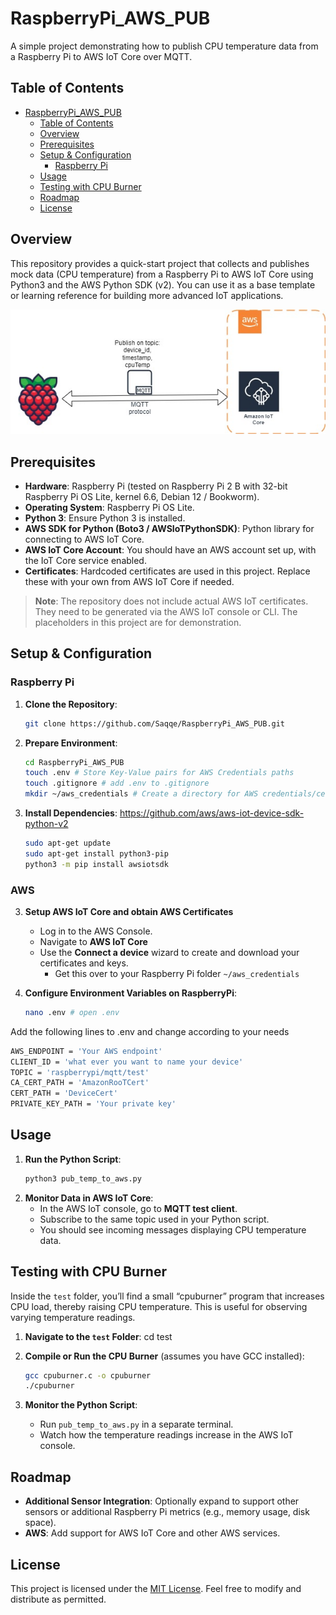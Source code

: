 # RaspberryPi_AWS_PUB

A simple project demonstrating how to publish CPU temperature data from a Raspberry Pi to AWS IoT Core over MQTT. 

## Table of Contents
- [RaspberryPi\_AWS\_PUB](#raspberrypi_aws_pub)
  - [Table of Contents](#table-of-contents)
  - [Overview](#overview)
  - [Prerequisites](#prerequisites)
  - [Setup \& Configuration](#setup--configuration)
    - [Raspberry Pi](#raspberry-pi)
  - [Usage](#usage)
  - [Testing with CPU Burner](#testing-with-cpu-burner)
  - [Roadmap](#roadmap)
  - [License](#license)

## Overview
This repository provides a quick-start project that collects and publishes mock data (CPU temperature) from a Raspberry Pi to AWS IoT Core using Python3 and the AWS Python SDK (v2). You can use it as a base template or learning reference for building more advanced IoT applications.

<p align="center">
   <img src = "drawio/RaspberryPI_AWS_IoT_PUB_Current.jpg">
</p>

## Prerequisites
- **Hardware**: Raspberry Pi (tested on Raspberry Pi 2 B with 32-bit Raspberry Pi OS Lite, kernel 6.6, Debian 12 / Bookworm).
- **Operating System**: Raspberry Pi OS Lite.
- **Python 3**: Ensure Python 3 is installed.
- **AWS SDK for Python (Boto3 / AWSIoTPythonSDK)**: Python library for connecting to AWS IoT Core.
- **AWS IoT Core Account**: You should have an AWS account set up, with the IoT Core service enabled.
- **Certificates**: Hardcoded certificates are used in this project. Replace these with your own from AWS IoT Core if needed.

> **Note**: The repository does not include actual AWS IoT certificates. They need to be generated via the AWS IoT console or CLI. The placeholders in this project are for demonstration.

## Setup & Configuration
### Raspberry Pi
1. **Clone the Repository**:
   ```bash
   git clone https://github.com/Saqqe/RaspberryPi_AWS_PUB.git
2. **Prepare Environment**:
   ```bash
   cd RaspberryPi_AWS_PUB
   touch .env # Store Key-Value pairs for AWS Credentials paths
   touch .gitignore # add .env to .gitignore
   mkdir ~/aws_credentials # Create a directory for AWS credentials/certificates
3. **Install Dependencies**:
	https://github.com/aws/aws-iot-device-sdk-python-v2
   ```bash
   sudo apt-get update
   sudo apt-get install python3-pip
   python3 -m pip install awsiotsdk
### AWS
3. **Setup AWS IoT Core and obtain AWS Certificates**
   - Log in to the AWS Console.
   - Navigate to **AWS IoT Core**
   - Use the **Connect a device** wizard to create and download your certificates and keys.
     - Get this over to your Raspberry Pi folder `~/aws_credentials`
  
4. **Configure Environment Variables on RaspberryPi**:
   ```bash   
   nano .env # open .env
   ```
Add the following lines to .env and change according to your needs

   ```bash
   AWS_ENDPOINT = 'Your AWS endpoint'
   CLIENT_ID = 'what ever you want to name your device'
   TOPIC = 'raspberrypi/mqtt/test'
   CA_CERT_PATH = 'AmazonRooTCert'
   CERT_PATH = 'DeviceCert'
   PRIVATE_KEY_PATH = 'Your private key'
   ```	
## Usage
1. **Run the Python Script**:
   ```bash
   python3 pub_temp_to_aws.py

2. **Monitor Data in AWS IoT Core**:
   - In the AWS IoT console, go to **MQTT test client**.
   - Subscribe to the same topic used in your Python script.
   - You should see incoming messages displaying CPU temperature data.

## Testing with CPU Burner
Inside the `test` folder, you’ll find a small “cpuburner” program that increases CPU load, thereby raising CPU temperature. This is useful for observing varying temperature readings.

1. **Navigate to the `test` Folder**:
   cd test

2. **Compile or Run the CPU Burner** (assumes you have GCC installed):
   ```bash
   gcc cpuburner.c -o cpuburner
   ./cpuburner

3. **Monitor the Python Script**:
   - Run `pub_temp_to_aws.py` in a separate terminal.
   - Watch how the temperature readings increase in the AWS IoT console.

## Roadmap
- **Additional Sensor Integration**: Optionally expand to support other sensors or additional Raspberry Pi metrics (e.g., memory usage, disk space).
- **AWS**: Add support for AWS IoT Core and other AWS services.

## License
This project is licensed under the [MIT License](LICENSE). Feel free to modify and distribute as permitted.
